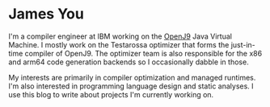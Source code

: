 # James You

I'm a compiler engineer at IBM working on the [OpenJ9](https://github.com/eclipse-openj9/openj9) Java Virtual Machine.
I mostly work on the Testarossa optimizer that forms the just-in-time compiler of OpenJ9.
The optimizer team is also responsible for the x86 and arm64 code generation backends so I occasionally dabble in those.

My interests are primarily in compiler optimization and managed runtimes.
I'm also interested in programming language design and static analyses.
I use this blog to write about projects I'm currently working on.
